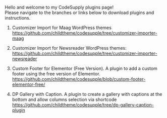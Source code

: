 Hello and welcome to my CodeSupply plugins page! </br>
Please navigate to the branches or links below to download plugins and instructions.

1) Customizer Import for Maag WordPress themes  </br>
https://github.com/childtheme/codesupple/tree/customizer-importer-maag 

2) Customizer Import for Newsreader WordPress themes: </br>
https://github.com/childtheme/codesupple/tree/customizer-importer-newsreader

4) Custom Footer for Elementor (Free Version). A plugin to add a custom footer using the free version of Elementor. </br>
https://github.com/childtheme/codesupple/blob/custom-footer-elementor-free/

5) DP Gallery with Caption. A plugin to create a gallery with captions at the bottom and allow columns selection via shortcode </br>
https://github.com/childtheme/codesupple/tree/dp-gallery-caption-plugin


